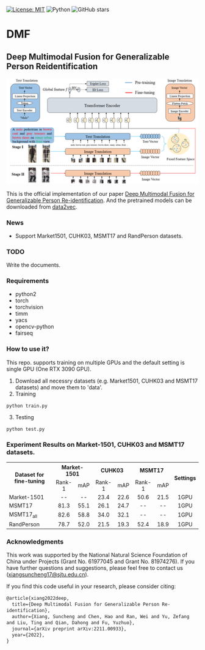 [![License: MIT](https://img.shields.io/badge/License-MIT-yellow.svg)](https://opensource.org/licenses/MIT)
![Python](https://img.shields.io/badge/python-green.svg)
![GitHub stars](https://img.shields.io/github/stars/JeremyXSC/DMF.svg?style=flat&label=Star)

# DMF

## Deep Multimodal Fusion for Generalizable Person Reidentification

<img src='images/DMF.png'/>

This is the official implementation of our paper [Deep Multimodal Fusion for Generalizable Person Re-identification](https://arxiv.org/pdf/2211.00933.pdf). And the pretrained models can be downloaded from [data2vec](https://github.com/facebookresearch/data2vec_vision/tree/main/beit).

### News
- Support Market1501, CUHK03, MSMT17 and RandPerson datasets.




### TODO
Write the documents.

### Requirements
- python2 
- torch
- torchvision
- timm
- yacs
- opencv-python
- fairseq

### How to use it?
This repo. supports training on multiple GPUs and the default setting is single GPU (One RTX 3090 GPU).

1. Download all necessry datasets (e.g. Market1501, CUHK03 and MSMT17 datasets) and move them to 'data'.   
2. Training
```
python train.py
```
3. Testing
```
python test.py
```

### Experiment Results on Market-1501, CUHK03 and MSMT17 datasets.
<!-- markdownlint-disable MD033 -->
<table>
    <tr>
        <th rowspan="2" align="center">Dataset for fine-tuning</th>
        <th colspan="2" align="center">Market-1501</th>
        <th colspan="2" align="center">CUHK03</th>
		<th colspan="2" align="center">MSMT17</th>
        <th rowspan="2" align="center">Settings</th>
    </tr>
    <tr>
        <td align="center">Rank-1</td>
        <td align="center">mAP</td>
		<td align="center">Rank-1</td>
        <td align="center">mAP</td>
        <td align="center">Rank-1</td>
        <td align="center">mAP</td>
    </tr>
    <tr><td>Market-1501</td><td align="center">--</td><td align="center">--</td><td align="center">23.4</td><td align="center">22.6</td><td align="center">50.6</td><td align="center">21.5</td><td align="center">1GPU</td></tr>
    <tr><td>MSMT17</td><td align="center">81.3</td><td align="center">55.1</td><td align="center">26.1</td><td align="center">24.7</td><td align="center">--</td><td align="center">--</td><td align="center">1GPU</td></tr>
    <tr><td>MSMT17<sub>all</sub></td><td align="center">82.6</td><td align="center">58.8</td><td align="center">34.0</td><td align="center">32.1</td><td align="center">--</td><td align="center">--</td><td align="center">1GPU</td></tr>
    <tr><td>RandPerson</td><td align="center">78.7</td><td align="center">52.0</td><td align="center">21.5</td><td align="center">19.3</td><td align="center">52.4</td><td align="center">18.9</td><td align="center">1GPU</td></tr>
</table>

### Acknowledgments
This work was supported by the National Natural Science Foundation of China under Projects (Grant No. 61977045 and Grant No. 81974276).
If you have further questions and suggestions, please feel free to contact us (xiangsuncheng17@sjtu.edu.cn).

If you find this code useful in your research, please consider citing:
```
@article{xiang2022deep,
  title={Deep Multimodal Fusion for Generalizable Person Re-identification},
  author={Xiang, Suncheng and Chen, Hao and Ran, Wei and Yu, Zefang and Liu, Ting and Qian, Dahong and Fu, Yuzhuo},
  journal={arXiv preprint arXiv:2211.00933},
  year={2022},
}
```